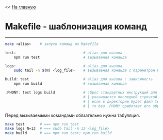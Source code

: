 << [На главную](../README.md)

# Makefile - шаблонизация команд

---

```bash
make <alias>    # запуск команд из Makefile
```

```bash
test:                               # alias для вызова
    npm run test                    # вызываемая команда

logs:                               # alias для вызова
    sudo tail -n $(N) <log_file>    # вызываемая команда с параметром N

build: test                         # alias для вызова : зависимость
    npm run build                   # вызываемая команда

.PHONY: test logs build             # сброс стандартных инструкций для указанных alias
                                    # | указывается последней строчкой в Makefile
                                    # | если в директории будет файл test,
                                    # | то без .PHONY сработает его обработка
```

Перед вызываемыми командами обязательно нужна табуляция.

```bash
make test       # === npm run test
make logs N=13  # === sudo tail -n 13 <log_file>
make build      # === npm run test; npm run build
```
